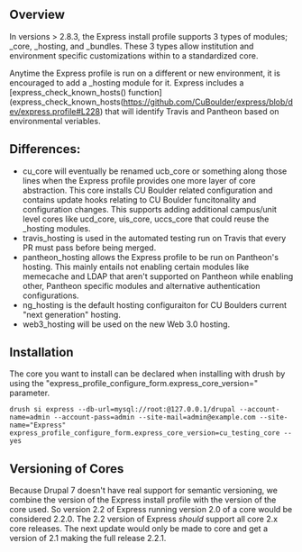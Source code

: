 
## Overview

In versions > 2.8.3, the Express install profile supports 3 types of modules; _core, _hosting, and _bundles. These 3 types allow institution and environment specific customizations within to a standardized core.

Anytime the Express profile is run on a different or new environment, it is encouraged to add a _hosting module for it.  Express includes a [express_check_known_hosts() function](express_check_known_hosts(https://github.com/CuBoulder/express/blob/dev/express.profile#L228) that will identify Travis and Pantheon based on environmental veriables.

## Differences:
* cu_core will eventually be renamed ucb_core or something along those lines when the Express profile provides one more layer of core abstraction. This core installs CU Boulder related configuration and contains update hooks relating to CU Boulder funcitonality and configuration changes. This supports adding additional campus/unit level cores like ucd_core, uis_core, uccs_core that could reuse the _hosting modules.
* travis_hosting is used in the automated testing run on Travis that every PR must pass before being merged.  
* pantheon_hosting allows the Express profile to be run on Pantheon's hosting. This mainly entails not enabling certain modules like memecache and LDAP that aren't supported on Pantheon while enabling other, Pantheon specific modules and alternative authentication configurations.
* ng_hosting is the default hosting configuraiton for CU Boulders current "next generation" hosting.
* web3_hosting will be used on the new Web 3.0 hosting. 

## Installation

The core you want to install can be declared when installing with drush by using the "express_profile_configure_form.express_core_version=" parameter. 

```
drush si express --db-url=mysql://root:@127.0.0.1/drupal --account-name=admin --account-pass=admin --site-mail=admin@example.com --site-name="Express" express_profile_configure_form.express_core_version=cu_testing_core --yes
```

## Versioning of Cores

Because Drupal 7 doesn't have real support for semantic versioning, we combine the version of the Express install profile with the version of the core used.  So version 2.2 of Express running version 2.0 of a core would be considered 2.2.0.  The 2.2 version of Express _should_ support all core 2.x core releases. The next update would only be made to core and get a version of 2.1 making the full release 2.2.1.
